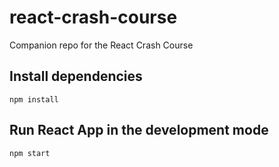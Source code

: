 # react-crash-course
Companion repo for the React Crash Course


## Install dependencies
`npm install`

## Run React App in the development mode
`npm start`

